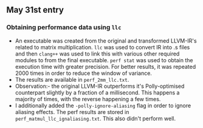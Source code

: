 ## May 31st entry

### Obtaining performance data using `llc`
- An executable was created from the original and transformed LLVM-IR's related to matrix multiplication. `llc` was used to convert IR into .s files and then `clang++` was used to link this with various other required modules to from the final executable. `perf stat` was used to obtain the execution time with greater precision. For better results, it was repeated 2000 times in order to reduce the window of variance.
- The results are available in `perf_2mm_llc.txt`.
- Observation:- the original LLVM-IR outperforms it's Polly-optimised counterpart slightly by a fraction of a millisecond. This happens a majority of times, with the reverse happening a few times.
- I additionally added the `-polly-ignore-aliasing` flag in order to ignore aliasing effects. The perf results are stored in `perf_matmul_llc_ignaliasing.txt`. This also didn't perform well.
